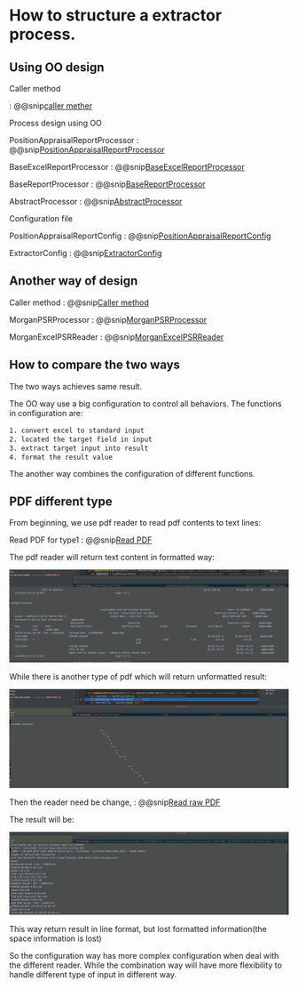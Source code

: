 # How to structure a extractor process.

## Using OO design

Caller method

: @@snip[caller mether](./code/geneva/caller.scala)


Process design using OO

PositionAppraisalReportProcessor
: @@snip[PositionAppraisalReportProcessor](./code/geneva/PositionAppraisalReportProcessor.scala)

BaseExcelReportProcessor
: @@snip[BaseExcelReportProcessor](./code/geneva/BaseExcelReportProcessor.scala)

BaseReportProcessor
: @@snip[BaseReportProcessor](./code/geneva/BaseReportProcessor.scala)

AbstractProcessor
: @@snip[AbstractProcessor](./code/geneva/AbstractProcessor.scala)

Configuration file

PositionAppraisalReportConfig
: @@snip[PositionAppraisalReportConfig](./code/geneva/PositionAppraisalReportConfig.scala)

ExtractorConfig
: @@snip[ExtractorConfig](./code/geneva/ExtractorConfig.scala)

## Another way of design

Caller method
: @@snip[Caller method](./code/morgan/caller.scala)


MorganPSRProcessor
: @@snip[MorganPSRProcessor](./code/morgan/MorganPSRProcessor.scala)

MorganExcelPSRReader
: @@snip[MorganExcelPSRReader](./code/morgan/MorganExcelPSRReader.scala)


## How to compare the two ways

The two ways achieves same result.

The OO way use a big configuration to control all behaviors. The functions in
configuration are:

    1. convert excel to standard input 
    2. located the target field in input
    3. extract target input into result
    4. format the result value 


The another way combines the configuration of different functions.

## PDF different type

From beginning, we use pdf reader to read pdf contents to text lines:

Read PDF for type1
: @@snip[Read PDF](./code/readPdf.scala)

The pdf reader will return text content in formatted way:

![Type1 format](./pic/type1.png)

While there is another type of pdf which will return unformatted result:

![Type2 format](./pic/type2.png)

Then the reader need be change,
: @@snip[Read raw PDF](./code/readRaw.scala)

The result will be:

![Type2 reader result](./pic/type2AnotherReader.png)

This way return result in line format, but lost formatted information(the space information is lost)

So the configuration way has more complex configuration when deal with the different reader.
While the combination way will have more flexibility to handle different type of input in  different way.
